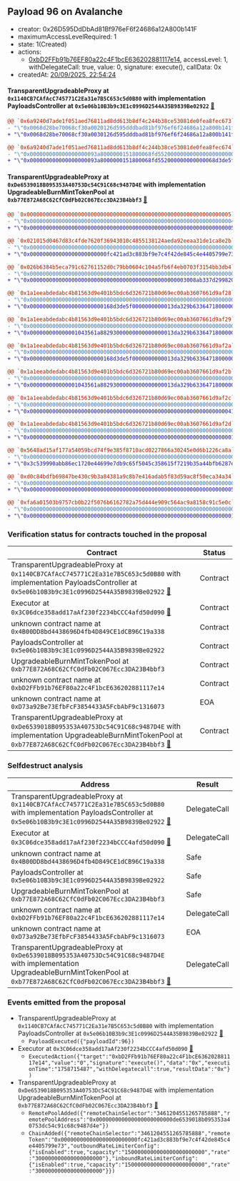 ## Payload 96 on Avalanche

- creator: 0x26D595DdDbAd81Bf976eF6f24686a12A800b141F
- maximumAccessLevelRequired: 1
- state: 1(Created)
- actions:
  - [0xbD2FFb91b76EF80a22c4F1bcE636202881117e14](https://snowscan.xyz/address/0xbD2FFb91b76EF80a22c4F1bcE636202881117e14), accessLevel: 1, withDelegateCall: true, value: 0, signature: execute(), callData: 0x
- createdAt: [20/09/2025, 22:54:24](https://snowscan.xyz/tx/0xe13d4f44352b6935e42fd5472b4375ad1a92bdc264855237d14264c1d0da941f)

#### TransparentUpgradeableProxy at `0x1140CB7CAfAcC745771C2Ea31e7B5C653c5d0B80` with implementation PayloadsController at `0x5e06b10B3b9c3E1c0996D2544A35B9839Be02922` [:ghost:](https://github.com/bgd-labs/aave-address-book  "GovernanceV3Avalanche.PAYLOADS_CONTROLLER")

```diff
@@ `0x6a9240d7ade1f051aed76811ad8dd613b8df4c244b38ce53081de0fea8fec673` raw  @@
- "\"0x0068d28be70068cf30a0020126d595dddbad81bf976ef6f24686a12a800b141f\""
+ "\"0x0068d28be70068cf30a0030126d595dddbad81bf976ef6f24686a12a800b141f\""

@@ `0x6a9240d7ade1f051aed76811ad8dd613b8df4c244b38ce53081de0fea8fec674` raw  @@
- "\"0x000000000000000000093a8000000151800068fd552000000000000000000000\""
+ "\"0x000000000000000000093a8000000151800068fd552000000000000068d3de5f\""

```
#### TransparentUpgradeableProxy at `0xDe6539018B095353A40753Dc54C91C68c9487D4E` with implementation UpgradeableBurnMintTokenPool at `0xb77E872A68C62CfC0dFb02C067Ecc3DA23B4bbf3` [:ghost:](https://github.com/bgd-labs/aave-address-book  "GhoAvalanche.GHO_CCIP_TOKEN_POOL")

```diff
@@ `0x0000000000000000000000000000000000000000000000000000000000000005` raw  @@
- "\"0x0000000000000000000000000000000000000000000000000000000000000004\""
+ "\"0x0000000000000000000000000000000000000000000000000000000000000005\""

@@ `0x021015d0467d83c4fde7620f36943010c4855138124aeda92eeaa31de1ca8e2b` raw  @@
- "\"0x0000000000000000000000000000000000000000000000000000000000000000\""
+ "\"0x000000000000000000000000fc421ad3c883bf9e7c4f42de845c4e4405799e73\""

@@ `0x026b6384b5eca791c62761152d0c79bb0604c104a5fb6f4eb0703f3154bb3db4` raw  @@
- "\"0x0000000000000000000000000000000000000000000000000000000000000000\""
+ "\"0x0000000000000000000000000000000000000000000000003008ab337d299820\""

@@ `0x1a1eeabdedabc4b81563d9e401b5bdc6d326721b80d69ec00ab3607661d9af28` raw  @@
- "\"0x0000000000000000000000000000000000000000000000000000000000000000\""
+ "\"0x00000000000000000000000168d3de5f0000000000013da329b6336471800000\""

@@ `0x1a1eeabdedabc4b81563d9e401b5bdc6d326721b80d69ec00ab3607661d9af29` raw  @@
- "\"0x0000000000000000000000000000000000000000000000000000000000000000\""
+ "\"0x000000000000001043561a88293000000000000000013da329b6336471800000\""

@@ `0x1a1eeabdedabc4b81563d9e401b5bdc6d326721b80d69ec00ab3607661d9af2a` raw  @@
- "\"0x0000000000000000000000000000000000000000000000000000000000000000\""
+ "\"0x00000000000000000000000168d3de5f0000000000013da329b6336471800000\""

@@ `0x1a1eeabdedabc4b81563d9e401b5bdc6d326721b80d69ec00ab3607661d9af2b` raw  @@
- "\"0x0000000000000000000000000000000000000000000000000000000000000000\""
+ "\"0x000000000000001043561a88293000000000000000013da329b6336471800000\""

@@ `0x1a1eeabdedabc4b81563d9e401b5bdc6d326721b80d69ec00ab3607661d9af2c` raw  @@
- "\"0x0000000000000000000000000000000000000000000000000000000000000000\""
+ "\"0x0000000000000000000000000000000000000000000000000000000000000041\""

@@ `0x1a1eeabdedabc4b81563d9e401b5bdc6d326721b80d69ec00ab3607661d9af2d` raw  @@
- "\"0x0000000000000000000000000000000000000000000000000000000000000000\""
+ "\"0x0000000000000000000000000000000000000000000000000000000000000001\""

@@ `0x5648ad15af177a54059bcd74f9e385f8710acd0227866a30245e0d6b1226ca8a` raw  @@
- "\"0x0000000000000000000000000000000000000000000000000000000000000000\""
+ "\"0x3c539990abb86ec1720e44699e7db9c65f5045c358615f7219b35a44bfb6287e\""

@@ `0xd0c84bdfb69847be430c9b3a84381a9c8b7e416adab5f83d59ac8f50eca34a34` raw  @@
- "\"0x0000000000000000000000000000000000000000000000000000000000000000\""
+ "\"0x0000000000000000000000000000000000000000000000000000000000000005\""

@@ `0xfa6a01503b9757cb0b22f5076b6162782a75d444e909c564ac9a8158c91c5e0c` raw  @@
- "\"0x0000000000000000000000000000000000000000000000000000000000000000\""
+ "\"0x0000000000000000000000000000000000000000000000000000000000000001\""

```
### Verification status for contracts touched in the proposal

| Contract | Status |
|---------|------------|
| TransparentUpgradeableProxy at `0x1140CB7CAfAcC745771C2Ea31e7B5C653c5d0B80` with implementation PayloadsController at `0x5e06b10B3b9c3E1c0996D2544A35B9839Be02922` [:ghost:](https://github.com/bgd-labs/aave-address-book  "GovernanceV3Avalanche.PAYLOADS_CONTROLLER") | Contract |
| Executor at `0x3C06dce358add17aAf230f2234bCCC4afd50d090` [:ghost:](https://github.com/bgd-labs/aave-address-book  "AaveV2Avalanche.POOL_ADMIN") | Contract |
| unknown contract name at `0x4B00DD8bd4438696D4fb4D849CE1dCB96C19a338` | Contract |
| PayloadsController at `0x5e06b10B3b9c3E1c0996D2544A35B9839Be02922` | Contract |
| UpgradeableBurnMintTokenPool at `0xb77E872A68C62CfC0dFb02C067Ecc3DA23B4bbf3` | Contract |
| unknown contract name at `0xbD2FFb91b76EF80a22c4F1bcE636202881117e14` | Contract |
| unknown contract name at `0xD73a92Be73EfbFcF3854433A5FcbAbF9c1316073` | EOA |
| TransparentUpgradeableProxy at `0xDe6539018B095353A40753Dc54C91C68c9487D4E` with implementation UpgradeableBurnMintTokenPool at `0xb77E872A68C62CfC0dFb02C067Ecc3DA23B4bbf3` [:ghost:](https://github.com/bgd-labs/aave-address-book  "GhoAvalanche.GHO_CCIP_TOKEN_POOL") | Contract |

### Selfdestruct analysis

| Address | Result |
|---------|------------|
| TransparentUpgradeableProxy at `0x1140CB7CAfAcC745771C2Ea31e7B5C653c5d0B80` with implementation PayloadsController at `0x5e06b10B3b9c3E1c0996D2544A35B9839Be02922` [:ghost:](https://github.com/bgd-labs/aave-address-book  "GovernanceV3Avalanche.PAYLOADS_CONTROLLER") | DelegateCall |
| Executor at `0x3C06dce358add17aAf230f2234bCCC4afd50d090` [:ghost:](https://github.com/bgd-labs/aave-address-book  "AaveV2Avalanche.POOL_ADMIN") | DelegateCall |
| unknown contract name at `0x4B00DD8bd4438696D4fb4D849CE1dCB96C19a338` | Safe |
| PayloadsController at `0x5e06b10B3b9c3E1c0996D2544A35B9839Be02922` | Safe |
| UpgradeableBurnMintTokenPool at `0xb77E872A68C62CfC0dFb02C067Ecc3DA23B4bbf3` | Safe |
| unknown contract name at `0xbD2FFb91b76EF80a22c4F1bcE636202881117e14` | DelegateCall |
| unknown contract name at `0xD73a92Be73EfbFcF3854433A5FcbAbF9c1316073` | EOA |
| TransparentUpgradeableProxy at `0xDe6539018B095353A40753Dc54C91C68c9487D4E` with implementation UpgradeableBurnMintTokenPool at `0xb77E872A68C62CfC0dFb02C067Ecc3DA23B4bbf3` [:ghost:](https://github.com/bgd-labs/aave-address-book  "GhoAvalanche.GHO_CCIP_TOKEN_POOL") | DelegateCall |

### Events emitted from the proposal

- TransparentUpgradeableProxy at `0x1140CB7CAfAcC745771C2Ea31e7B5C653c5d0B80` with implementation PayloadsController at `0x5e06b10B3b9c3E1c0996D2544A35B9839Be02922` [:ghost:](https://github.com/bgd-labs/aave-address-book  "GovernanceV3Avalanche.PAYLOADS_CONTROLLER")
  - `PayloadExecuted({"payloadId":96})`
- Executor at `0x3C06dce358add17aAf230f2234bCCC4afd50d090` [:ghost:](https://github.com/bgd-labs/aave-address-book  "AaveV2Avalanche.POOL_ADMIN")
  - `ExecutedAction({"target":"0xbD2FFb91b76EF80a22c4F1bcE636202881117e14","value":"0","signature":"execute()","data":"0x","executionTime":"1758715487","withDelegatecall":true,"resultData":"0x"})`
- TransparentUpgradeableProxy at `0xDe6539018B095353A40753Dc54C91C68c9487D4E` with implementation UpgradeableBurnMintTokenPool at `0xb77E872A68C62CfC0dFb02C067Ecc3DA23B4bbf3` [:ghost:](https://github.com/bgd-labs/aave-address-book  "GhoAvalanche.GHO_CCIP_TOKEN_POOL")
  - `RemotePoolAdded({"remoteChainSelector":"3461204551265785888","remotePoolAddress":"0x000000000000000000000000de6539018b095353a40753dc54c91c68c9487d4e"})`
  - `ChainAdded({"remoteChainSelector":"3461204551265785888","remoteToken":"0x000000000000000000000000fc421ad3c883bf9e7c4f42de845c4e4405799e73","outboundRateLimiterConfig":{"isEnabled":true,"capacity":"1500000000000000000000000","rate":"300000000000000000000"},"inboundRateLimiterConfig":{"isEnabled":true,"capacity":"1500000000000000000000000","rate":"300000000000000000000"}})`

